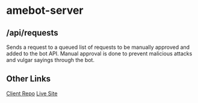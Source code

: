 # amebot-server

## /api/requests

Sends a request to a queued list of requests to be manually approved and added to the bot API. Manual approval is done to prevent malicious attacks and vulgar sayings through the bot.

## Other Links
[Client Repo](https://github.com/JBranski/irc-chat-bot/tree/master)
[Live Site](https://ame-chat-bot.vercel.app/)
